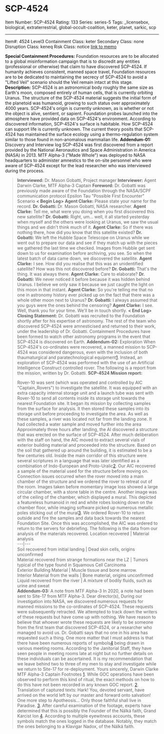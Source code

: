 # SCP-4524
Item Number: SCP-4524
Rating: 133
Series: series-5
Tags: _licensebox, biological, extraterrestrial, global-occult-coalition, keter, planet, sarkic, scp

---

Item#: 4524
Level3
Containment Class:
keter
Secondary Class:
none
Disruption Class:
keneq
Risk Class:
notice
[link to memo](/classification-committee-memo)  

**Special Containment Procedures:** Foundation resources are to be allocated to a global misinformation campaign that is to discredit any entities (professional or otherwise) that claim to have discovered SCP-4524.
If humanity achieves consistent, manned space travel, Foundation resources are to be dedicated to maintaining the secrecy of SCP-4524 to avoid a "Lifted Veil" scenario should the Veil remain intact at this stage.
**Description:** SCP-4524 is an astronomical body roughly the same size as Earth's moon, composed entirely of human cells, that is currently orbiting Uranus. The structure of the SCP-4524 material suggests the initial form of the planetoid was humanoid, growing to such status over approximately 4000 years. SCP-4524's origin is currently unknown, as is whether or not the object is alive, sentient, or sapient.
Foundation probes launched into the atmosphere have provided data on SCP-4524's environment. According to discovered information, SCP-4524's surface is habitable. How SCP-4524 can support life is currently unknown. The current theory posits that SCP-4524 has maintained the surface ecology using a thermo-regulation system similar to those found in non-anomalous mammalian life.
**Addendum-01:** Discovery and Interview log
SCP-4524 was first discovered from a report provided by the National Aeronautics and Space Administration in America (NASA) in 2013. MTF Alpha-3 ("Made Whole") was deployed to NASA headquarters to administer amnestics to the on-site personnel who were aware of SCP-4524 except for the lead researcher who was interviewed during the process.
> **Interviewed:** Dr. Mason Gobatti, Project manager
> **Interviewer:** Agent Darwin Clarke, MTF Alpha-3 Captain
> **Foreword:** Dr. Gobatti was previously made aware of the Foundation through the NASA/SCPF communication protocol Epsilon Tau "Possible First Encounter" Scenario
> **< Begin Log>**
> **Agent Clarke:** Please state your name for the record.
> **Dr. Gobatti:** Dr. Mason Gobatti, NASA researcher.
> **Agent Clarke:** Tell me, what were you doing when you first discovered this new satellite?
> **Dr. Gobatti:** Right, um… well, it all started yesterday when myself and the others were looking at Uranus, we saw the usual things and we didn't think much of it.
> **Agent Clarke:** So if there was nothing there, how did you know that this satellite existed?
> **Dr. Gobatti:** We left the Hubble Space Telescope on Uranus while we went out to prepare our data and see if they match up with the pieces we gathered the last time we checked. Images from Hubble get sent down to us for examination before archiving, you see. So when the latest batch of data came down, we discovered the satellite.
> **Agent Clarke:** I see. How did you realise that this was an unidentified satellite? How was this not discovered before?
> **Dr. Gobatti:** That's the thing. It was always there.
> **Agent Clarke:** Care to elaborate?
> **Dr. Gobatti:** We never noticed it before because it was hidden behind Uranus. I believe we only saw it because we just caught the light on this moon in that instant.
> **Agent Clarke:** So you're telling me that no one in astronomy history ever picked up on the fact that there was a whole other moon next to Uranus?
> **Dr. Gobatti:** I always assumed that you guys were the ones behind the censoring?
> **Agent Clarke:** I see. Well, thank you for your time. We'll be in touch shortly.
> **< End Log>**
> **Closing Statement:** Dr. Gobatti was recruited to the Foundation shortly after for his expertise of astronomy. The rest of the team who discovered SCP-4524 were amnesticised and returned to their work, under the leadership of Dr. Gobatti.
> Containment Procedures have been formed to watch other astronomy programs in the event that SCP-4524 is discovered on Earth.
**Addendum-02:** Exploration
When SCP-4524's co-ordinates were recovered, a manned mission to SCP-4524 was considered dangerous, even with the inclusion of both thaumaturgical and paratechnological equipment[1](javascript:;). Instead, an exploration of SCP-4524 was performed with the use of an Artificial Intelligence Construct controlled rover.
The following is a report from the mission, written by Dr. Gobatti.
> **SCP-4524 Mission report:**
>   
>  Rover-10 was sent (which was operated and controlled by AIC "Captain_Rovers") to investigate the satellite. It was equipped with an extra capacity internal storage unit and a launch tube was sent with Rover-10 to send all contents inside its storage unit towards the nearest Foundation site. 
> It began its mission by collecting samples from the surface for analysis. It then stored these samples into its storage unit before proceeding to investigate the area. As well as these samples, a river was located not far from the landing zone. It had collected a water sample and moved further into the area
> Approximately three hours after landing, the AI discovered a structure that was erected on the surface of SCP-4524. After much deliberation with the staff on hand, the AIC moved to extract several vials of exterior building material and proceeded into the structure. Based on the soil that gathered up around the building, it is estimated to be a few centuries old.
> Inside the main corridor of this structure were several scriptures in a language that was later identified as a combination of Indo-European and Proto-Uralic[2](javascript:;). Our AIC recovered a sample of the material used for the structure before moving on.
> Connection issues occurred when the rover moved into a main chamber of the structure and we ordered the rover to retreat out of the room. Images taken before momentary image loss showed a large circular chamber, with a stone table in the centre. Another image was of the ceiling of the chamber, which displayed a mural. This depicted a featureless humanoid in red and white robes looking down on the chamber floor, while imaging software picked up numerous metallic poles sticking out of the mural[3](javascript:;).
> We ordered Rover-10 to return outside and fire the samples and data back towards the nearest Foundation Site. Once this was accomplished, the AIC was ordered to return to the servers for debriefing. The following is the data from our analysis of the materials recovered.
> Location recovered | Material analysis  
> ---|---  
> Soil recovered from initial landing | Dead skin cells, origins unconfirmed  
> Material recovered from strange formations near the LZ | Tumors typical of the type found in Squamous Cell Carcinoma  
> Exterior Building Material | Muscle tissue and bone marrow.  
> Interior Material from the walls | Bone material, origins unconfirmed  
> Liquid recovered from the river | A mixture of bodily fluids, such as urine and sweat  
**Addendum-03:** A note from MTF Alpha-3
In 2020, a note had been sent to Site-17 from MTF Alpha-3.
> Dear director(s),
> During our investigation into NASA, we discovered numerous requests for manned missions to the co-ordinates of SCP-4524. These requests were subsequently retracted. We attempted to track down the writers of these requests but have come up with nothing.
> We have reason to believe that whoever wrote these requests are likely to be someone from the first team that discovered SCP-4524, or a researcher who managed to avoid us. Dr. Gobatti says that no one in his area has requested such a thing.
> One more matter that I must address is that there have been numerous reports of symbols[4](javascript:;) being drawn in various meeting rooms. According to the Janitorial Staff, they have seen people in meeting rooms late at night but no further details on these individuals can be ascertained. It is my recommendation that we leave behind two to three of my men to stay and investigate while we return to Site-17 for re-deployment.
> Yours sincerely,
> Darwin Clarke  
>  MTF Alpha-3 Captain
Footnotes
[1](javascript:;). While GOC operations have been observed to perform this kind of ritual, the exact methods on how to do this have not been recorded in any known GOC report.
[2](javascript:;). Translation of captured texts: Hark! You, devoted servant, have arrived on the world left by our master and forward onto salvation! One more step to Apotheosis… Only those faithful shall live in Paradise.
[3](javascript:;). After careful examination of the footage, experts have determined that this is possibly the Founder of the Nälkä faith, Grand Karcist Ion
[4](javascript:;). According to multiple eyewitness accounts, these symbols match the ones logged in the database. Notably, they match the ones belonging to a Klavigar Nadox, of the Nälkä faith.